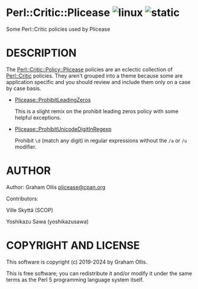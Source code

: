 # Perl::Critic::Plicease ![linux](https://github.com/uperl/Perl-Critic-Plicease/workflows/linux/badge.svg) ![static](https://github.com/uperl/Perl-Critic-Plicease/workflows/static/badge.svg)

Some Perl::Critic policies used by Plicease

# DESCRIPTION

The [Perl::Critic::Policy::Plicease](https://metacpan.org/pod/Perl::Critic::Policy::Plicease) policies are an eclectic collection of
[Perl::Critic](https://metacpan.org/pod/Perl::Critic) policies.  They aren't grouped into a theme because some are
application specific and you should review and include them only on a case by
case basis.

- [Plicease::ProhibitLeadingZeros](https://metacpan.org/pod/Perl::Critic::Policy::Plicease::ProhibitLeadingZeros)

    This is a slight remix on the prohibit leading zeros policy with some helpful exceptions.

- [Plicease::ProhibitUnicodeDigitInRegexp](https://metacpan.org/pod/Perl::Critic::Policy::Plicease::ProhibitUnicodeDigitInRegexp)

    Prohibit `\d` (match any digit) in regular expressions without the `/a` or `/u` modifier.

# AUTHOR

Author: Graham Ollis <plicease@cpan.org>

Contributors:

Ville Skyttä (SCOP)

Yoshikazu Sawa (yoshikazusawa)

# COPYRIGHT AND LICENSE

This software is copyright (c) 2019-2024 by Graham Ollis.

This is free software; you can redistribute it and/or modify it under
the same terms as the Perl 5 programming language system itself.

